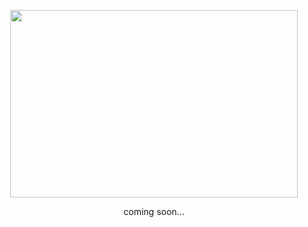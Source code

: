 <p align="center">
  <img width="460" height="300" src="https://github.com/user-attachments/assets/24fb5c2b-3d2d-429c-941f-1f8ed0a663cd">
</p>

<p align="center">coming soon...</p>
